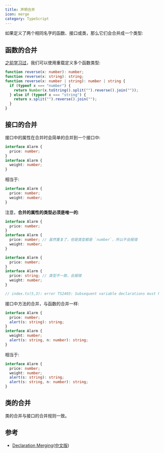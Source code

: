 ```yaml
---
title: 声明合并
icon: merge
category: TypeScript
---
```


如果定义了两个相同名字的函数、接口或类，那么它们会合并成一个类型:

<!-- more -->

## 函数的合并

[之前学习过](/doc/private/language/typescript/basics/type-of-function#重载)，我们可以使用重载定义多个函数类型:

```ts
function reverse(x: number): number;
function reverse(x: string): string;
function reverse(x: number | string): number | string {
  if (typeof x === "number") {
    return Number(x.toString().split("").reverse().join(""));
  } else if (typeof x === "string") {
    return x.split("").reverse().join("");
  }
}
```

## 接口的合并

接口中的属性在合并时会简单的合并到一个接口中:

```ts
interface Alarm {
  price: number;
}
interface Alarm {
  weight: number;
}
```

相当于:

```ts
interface Alarm {
  price: number;
  weight: number;
}
```

注意，**合并的属性的类型必须是唯一的**:

```ts
interface Alarm {
  price: number;
}
interface Alarm {
  price: number; // 虽然重复了，但是类型都是 `number`，所以不会报错
  weight: number;
}
```

```ts
interface Alarm {
  price: number;
}
interface Alarm {
  price: string; // 类型不一致，会报错
  weight: number;
}

// index.ts(5,3): error TS2403: Subsequent variable declarations must have the same type.  Variable 'price' must be of type 'number', but here has type 'string'.
```

接口中方法的合并，与函数的合并一样:

```ts
interface Alarm {
  price: number;
  alert(s: string): string;
}
interface Alarm {
  weight: number;
  alert(s: string, n: number): string;
}
```

相当于:

```ts
interface Alarm {
  price: number;
  weight: number;
  alert(s: string): string;
  alert(s: string, n: number): string;
}
```

## 类的合并

类的合并与接口的合并规则一致。

## 参考

- [Declaration Merging](http://www.typescriptlang.org/docs/handbook/declaration-merging.html)([中文版](https://zhongsp.gitbooks.io/typescript-handbook/content/doc/handbook/Declaration%20Merging.html))
